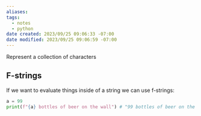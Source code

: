 ```yaml
---
aliases: 
tags:
  - notes
  - python
date created: 2023/09/25 09:06:33 -07:00
date modified: 2023/09/25 09:06:59 -07:00
---
```

Represent a collection of characters

## F-strings

If we want to evaluate things inside of a string we can use f-strings:

```python
a = 99
print(f"{a} bottles of beer on the wall") # "99 bottles of beer on the wall"
```